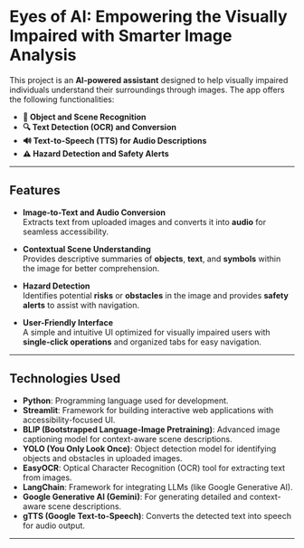 #  Eyes of AI: Empowering the Visually Impaired with Smarter Image Analysis

This project is an **AI-powered assistant** designed to help visually impaired individuals understand their surroundings through images. The app offers the following functionalities:  

- **🎯 Object and Scene Recognition**  
- **🔍 Text Detection (OCR) and Conversion**  
- **🔊 Text-to-Speech (TTS) for Audio Descriptions**  
- **⚠️ Hazard Detection and Safety Alerts**  

---

## **Features**  

- **Image-to-Text and Audio Conversion**  
  Extracts text from uploaded images and converts it into **audio** for seamless accessibility.  

- **Contextual Scene Understanding**  
  Provides descriptive summaries of **objects**, **text**, and **symbols** within the image for better comprehension.  

- **Hazard Detection**  
  Identifies potential **risks** or **obstacles** in the image and provides **safety alerts** to assist with navigation.  

- **User-Friendly Interface**  
  A simple and intuitive UI optimized for visually impaired users with **single-click operations** and organized tabs for easy navigation.  

---

## **Technologies Used**  

- **Python**: Programming language used for development.  
- **Streamlit**: Framework for building interactive web applications with accessibility-focused UI.  
- **BLIP (Bootstrapped Language-Image Pretraining)**: Advanced image captioning model for context-aware scene descriptions.  
- **YOLO (You Only Look Once)**: Object detection model for identifying objects and obstacles in uploaded images.  
- **EasyOCR**: Optical Character Recognition (OCR) tool for extracting text from images.  
- **LangChain**: Framework for integrating LLMs (like Google Generative AI).  
- **Google Generative AI (Gemini)**: For generating detailed and context-aware scene descriptions.  
- **gTTS (Google Text-to-Speech)**: Converts the detected text into speech for audio output.  

---

